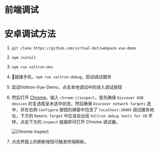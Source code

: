# 前端调试

# 安卓调试方法

1. `git clone https://github.com/virtual-bot/webpack-vue-demo`
2. `npm install`
3. `npm run voltron:dev`
4. 链接手机，`npm run voltron:debug`，启动调试服务
5. 启动Voltron-Vue-Demo，点击本地调试中的进入调试按钮
6. 然后打开 [Chrome](//www.google.com/chrome/)，输入 `chrome://inspect`，首先确保 `Discover USB devices` 的复选框呈未选中状态，然后确保 `Discover network targets` 选中，并在右侧 `Configure` 按钮的弹窗中包含了 `localhost:38989` 调试服务地址，下方的 `Remote Target` 中应该会出现 `Voltron debug tools for V8` 字样，点击下方的 `inspect` 链接即可打开 Chrome 调试器。

    ![Chrome inspect](//puui.qpic.cn/vupload/0/1577798490075_9tezu60gzzo.png/0)

7. 点击界面上的刷新按钮可触发终端刷新。
